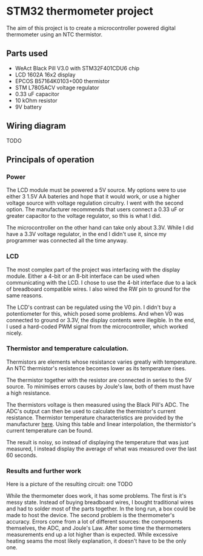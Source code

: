 # STM32 thermometer project

The aim of this project is to create a microcontroller powered digital thermometer using an NTC thermistor.

## Parts used
* WeAct Black Pill V3.0 with STM32F401CDU6 chip
* LCD 1602A 16x2 display
* EPCOS B57164K0103+000 thermistor
* STM L7805ACV voltage regulator
* 0.33 uF capacitor
* 10 kOhm resistor
* 9V battery

## Wiring diagram

TODO

## Principals of operation

### Power
The LCD module must be powered a 5V source. My options were to use either 3 1.5V AA bateries and hope that it would work, or use a higher voltage source with voltage regulation circuitry. I went with the second option.
The manufacturer recommends that users connect a 0.33 uF or greater capacitor to the voltage regulator, so this is what I did.

The microcontroller on the other hand can take only about 3.3V. While I did have a 3.3V voltage regulator, in the end I didn't use it, since my programmer was connected all the time anyway.

### LCD
The most complex part of the project was interfacing with the display module. Either a 4-bit or an 8-bit interface can be used when communicating with the LCD. I chose to use the 4-bit interface due to a lack of breadboard compatible wires. I also wired the RW pin to ground for the same reasons.

The LCD's contrast can be regulated using the V0 pin. I didn't buy a potentiometer for this, which posed some problems. And when V0 was connected to ground or 3.3V, the display contents were illegible. In the end, I used a hard-coded PWM signal from the microcontroller, which worked nicely.

### Thermistor and temperature calculation.
Thermistors are elements whose resistance varies greatly with temperature. An NTC thermistor's resistence becomes lower as its temperature rises.

The thermistor together with the resistor are connected in series to the 5V source. To minimises errors causes by Joule's law, both of them must have a high resistance.

The thermistors voltage is then measured using the Black Pill's ADC. The ADC's output can then be used to calculate the thermistor's current resistance.
Thermistor temperature characteristics are provided by the manufacturer [here](https://www.tdk-electronics.tdk.com/web/designtool/ntc/). Using this table and linear interpolation, the thermistor's current temperature can be found.

The result is noisy, so instead of displaying the temperature that was just measured, I instead display the average of what was measured over the last 60 seconds.

### Results and further work
Here is a picture of the resulting circuit:
one 
TODO

While the thermometer does work, it has some problems. The first is it's messy state. Instead of buying breadboard wires, I bought traditional wires and had to solder most of the parts together. In the long run, a box could be made to host the device.
The second problem is the thermometer's accuracy. Errors come from a lot of different sources: the components themselves, the ADC, and Joule's Law.
After some time the thermometers measurements end up a lot higher than is expected. While excessive heating seams the most likely explanation, it doesn't have to be the only one.  
